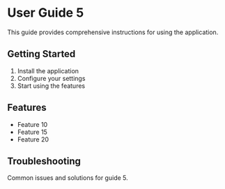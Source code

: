 # User Guide 5

This guide provides comprehensive instructions for using the application.

## Getting Started
1. Install the application
2. Configure your settings
3. Start using the features

## Features
- Feature 10
- Feature 15
- Feature 20

## Troubleshooting
Common issues and solutions for guide 5.